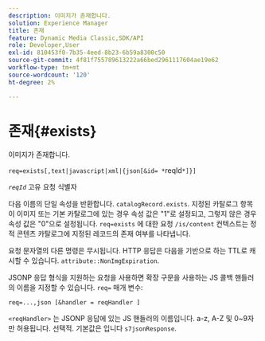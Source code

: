 ```yaml
---
description: 이미지가 존재합니다.
solution: Experience Manager
title: 존재
feature: Dynamic Media Classic,SDK/API
role: Developer,User
exl-id: 810453f0-7b35-4eed-8b23-6b59a8300c50
source-git-commit: 4f81f755789613222a66bed2961117604ae19e62
workflow-type: tm+mt
source-wordcount: '120'
ht-degree: 2%

---
```


# 존재{#exists}

이미지가 존재합니다.

`req=exists[,text|javascript|xml|{json[&id= *`reqId`*]}]`

*`reqId`* 고유 요청 식별자

다음 이름의 단일 속성을 반환합니다. `catalogRecord.exists`. 지정된 카탈로그 항목이 이미지 또는 기본 카탈로그에 있는 경우 속성 값은 &quot;1&quot;로 설정되고, 그렇지 않은 경우 속성 값은 &quot;0&quot;으로 설정됩니다. `req=exists` 에 대한 요청 `/is/content` 컨텍스트는 정적 콘텐츠 카탈로그에 지정된 레코드의 존재 여부를 나타냅니다.

요청 문자열의 다른 명령은 무시됩니다. HTTP 응답은 다음을 기반으로 하는 TTL로 캐시할 수 있습니다. `attribute::NonImgExpiration`.

JSONP 응답 형식을 지원하는 요청을 사용하면 확장 구문을 사용하는 JS 콜백 핸들러의 이름을 지정할 수 있습니다. `req=` 매개 변수:

`req=...,json [&handler = reqHandler ]`

`<reqHandler>` 는 JSONP 응답에 있는 JS 핸들러의 이름입니다. a-z, A-Z 및 0~9자만 허용됩니다. 선택적. 기본값은 입니다 `s7jsonResponse`.
